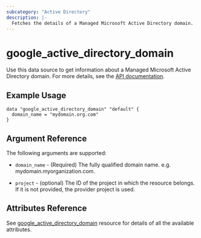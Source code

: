 ```yaml
---
subcategory: "Active Directory"
description: |-
  Fetches the details of a Managed Microsoft Active Directory domain.
---
```


# google_active_directory_domain

Use this data source to get information about a Managed Microsoft Active Directory domain. For more details, see the [API documentation](https://cloud.google.com/managed-microsoft-ad/reference/rest/v1/projects.locations.global.domains).

## Example Usage

```hcl
data "google_active_directory_domain" "default" {
  domain_name = "mydomain.org.com"
}
```

## Argument Reference

The following arguments are supported:

* `domain_name` -
  (Required)
  The fully qualified domain name. e.g. mydomain.myorganization.com.

* `project` - 
  (optional) 
  The ID of the project in which the resource belongs. If it is not provided, the provider project is used.

## Attributes Reference

See [google_active_directory_domain](https://registry.terraform.io/providers/hashicorp/google/latest/docs/resources/active_directory_domain) resource for details of all the available attributes.
